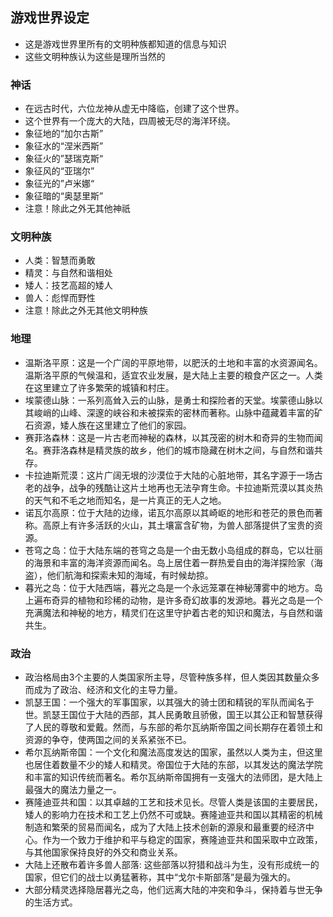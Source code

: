 ## 游戏世界设定
- 这是游戏世界里所有的文明种族都知道的信息与知识
- 这些文明种族认为这些是理所当然的

### 神话
- 在远古时代，六位龙神从虚无中降临，创建了这个世界。
- 这个世界有一个庞大的大陆，四周被无尽的海洋环绕。
- 象征地的“加尔古斯”
- 象征水的“涅米西斯”
- 象征火的”瑟瑞克斯“
- 象征风的“亚瑞尔”
- 象征光的”卢米娜“
- 象征暗的“奥瑟里斯”
- 注意！除此之外无其他神祇

### 文明种族
- 人类：智慧而勇敢
- 精灵：与自然和谐相处
- 矮人：技艺高超的矮人
- 兽人：彪悍而野性
- 注意！除此之外无其他文明种族

### 地理
- 温斯洛平原：这是一个广阔的平原地带，以肥沃的土地和丰富的水资源闻名。温斯洛平原的气候温和，适宜农业发展，是大陆上主要的粮食产区之一。人类在这里建立了许多繁荣的城镇和村庄。
- 埃蒙德山脉：一系列高耸入云的山脉，是勇士和探险者的天堂。埃蒙德山脉以其峻峭的山峰、深邃的峡谷和未被探索的密林而著称。山脉中蕴藏着丰富的矿石资源，矮人族在这里建立了他们的家园。
- 赛菲洛森林：这是一片古老而神秘的森林，以其茂密的树木和奇异的生物而闻名。赛菲洛森林是精灵族的故乡，他们的城市隐藏在树木之间，与自然和谐共存。
- 卡拉迪斯荒漠：这片广阔无垠的沙漠位于大陆的心脏地带，其名字源于一场古老的战争，战争的残酷让这片土地再也无法孕育生命。卡拉迪斯荒漠以其炎热的天气和不毛之地而知名，是一片真正的无人之地。
- 诺瓦尔高原：位于大陆的边缘，诺瓦尔高原以其崎岖的地形和苍茫的景色而著称。高原上有许多活跃的火山，其土壤富含矿物，为兽人部落提供了宝贵的资源。
- 苍穹之岛：位于大陆东端的苍穹之岛是一个由无数小岛组成的群岛，它以壮丽的海景和丰富的海洋资源而闻名。岛上居住着一群热爱自由的海洋探险家（海盗），他们航海和探索未知的海域，有时候劫掠。
- 暮光之岛：位于大陆西端，暮光之岛是一个永远笼罩在神秘薄雾中的地方。岛上遍布奇异的植物和珍稀的动物，是许多奇幻故事的发源地。暮光之岛是一个充满魔法和神秘的地方，精灵们在这里守护着古老的知识和魔法，与自然和谐共生。

### 政治
- 政治格局由3个主要的人类国家所主导，尽管种族多样，但人类因其数量众多而成为了政治、经济和文化的主导力量。
- 凯瑟王国：一个强大的军事国家，以其强大的骑士团和精锐的军队而闻名于世。凯瑟王国位于大陆的西部，其人民勇敢且骄傲，国王以其公正和智慧获得了人民的尊敬和爱戴。然而，与东部的希尔瓦纳斯帝国之间长期存在着领土和资源的争夺，使两国之间的关系紧张不已。
- 希尔瓦纳斯帝国：一个文化和魔法高度发达的国家，虽然以人类为主，但这里也居住着数量不少的矮人和精灵。帝国位于大陆的东部，以其发达的魔法学院和丰富的知识传统而著名。希尔瓦纳斯帝国拥有一支强大的法师团，是大陆上最强大的魔法力量之一。
- 赛隆迪亚共和国：以其卓越的工艺和技术见长。尽管人类是该国的主要居民，矮人的影响力在技术和工艺上仍然不可或缺。赛隆迪亚共和国以其精密的机械制造和繁荣的贸易而闻名，成为了大陆上技术创新的源泉和最重要的经济中心。作为一个致力于维护和平与稳定的国家，赛隆迪亚共和国采取中立政策，与其他国家保持良好的外交和商业关系。
- 大陆上还散布着许多兽人部落: 这些部落以狩猎和战斗为生，没有形成统一的国家，但它们的战士以勇猛著称，其中“戈尔卡斯部落”是最为强大的。
- 大部分精灵选择隐居暮光之岛，他们远离大陆的冲突和争斗，保持着与世无争的生活方式。
